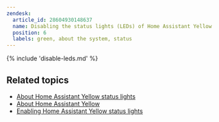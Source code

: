 ```yaml
---
zendesk:
  article_id: 28604930148637
  name: Disabling the status lights (LEDs) of Home Assistant Yellow
  position: 6
  labels: green, about the system, status
---
```


{% include 'disable-leds.md' %}

## Related topics

- [About Home Assistant Yellow status lights](/hc/en-us/articles/25410366475165/)
- [About Home Assistant Yellow](/hc/en-us/articles/25405433080093/)
- [Enabling Home Assistant Yellow status lights](/hc/en-us/articles/28604934687261)
